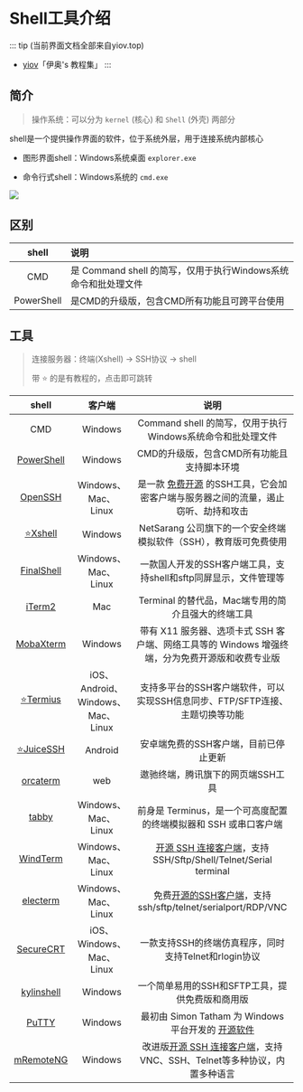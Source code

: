 # Shell工具介绍

::: tip (当前界面文档全部来自yiov.top) 
* [yiov](https://yiov.top/)「伊奥's 教程集」
:::


## 简介

> 操作系统：可以分为 `kernel` (核心) 和 `Shell` (外壳) 两部分

shell是一个提供操作界面的软件，位于系统外层，用于连接系统内部核心

* 图形界面shell：Windows系统桌面 `explorer.exe`

* 命令行式shell：Windows系统的 `cmd.exe`

![](/shell/shell-01.png)



## 区别



| shell | 说明 |
|:-:|:-|
| CMD | 是 Command shell 的简写，仅用于执行Windows系统命令和批处理文件 |
| PowerShell | 是CMD的升级版，包含CMD所有功能且可跨平台使用 |



## 工具

> 连接服务器：终端(Xshell) → SSH协议 → shell
>
> 带 ⭐ 的是有教程的，点击即可跳转

| shell | 客户端 | 说明 |
|:-:|:-:|:-:|
| CMD | Windows | Command shell 的简写，仅用于执行Windows系统命令和批处理文件 |
| [PowerShell](https://learn.microsoft.com/zh-cn/powershell/) | Windows | CMD的升级版，包含CMD所有功能且支持脚本环境 |
| [OpenSSH](https://www.openssh.com/)| Windows、 Mac、Linux | 是一款 [免费开源](https://github.com/openssh) 的SSH工具，它会加密客户端与服务器之间的流量，遏止窃听、劫持和攻击 |
| [⭐Xshell](./Xshell.md) |  Windows | NetSarang 公司旗下的一个安全终端模拟软件（SSH），教育版可免费使用 |
| [FinalShell](http://www.hostbuf.com/) | Windows、 Mac、Linux | 一款国人开发的SSH客户端工具，支持shell和sftp同屏显示，文件管理等 |
| [iTerm2](https://iterm2.com/) | Mac | Terminal 的替代品，Mac端专用的简介且强大的终端工具 |
| [MobaXterm](https://mobaxterm.mobatek.net/) | Windows | 带有 X11 服务器、选项卡式 SSH 客户端、网络工具等的 Windows 增强终端，分为免费开源版和收费专业版 |
| [⭐Termius](./Termius.md)| iOS、Android、Windows、 Mac、Linux | 支持多平台的SSH客户端软件，可以实现SSH信息同步、FTP/SFTP连接、主题切换等功能 |
| [⭐JuiceSSH](./JuiceSSH.md) | Android | 安卓端免费的SSH客户端，目前已停止更新 |
| [orcaterm](https://orcaterm.cloud.tencent.com/) | web | 遨驰终端，腾讯旗下的网页端SSH工具 |
| [tabby](https://tabby.sh/) | Windows、 Mac、Linux | 前身是 Terminus，是一个可高度配置的终端模拟器和 SSH 或串口客户端 |
| [WindTerm](https://kingtoolbox.github.io/) | Windows、 Mac、Linux | [开源 SSH 连接客户端](https://github.com/kingToolbox/WindTerm)，支持SSH/Sftp/Shell/Telnet/Serial terminal |
| [electerm](https://electerm.github.io/electerm/) | Windows、 Mac、Linux | 免费[开源的SSH客户端](https://github.com/electerm/electerm)，支持ssh/sftp/telnet/serialport/RDP/VNC |
| [SecureCRT](https://www.vandyke.com/products/securecrt/index.html) | iOS、Windows、 Mac、Linux | 一款支持SSH的终端仿真程序，同时支持Telnet和rlogin协议 |
| [kylinshell](https://kylinshell.com/) | Windows | 一个简单易用的SSH和SFTP工具，提供免费版和商用版 |
| [PuTTY](https://putty.org/) | Windows | 最初由 Simon Tatham 为 Windows 平台开发的 [开源软件](https://github.com/github/putty) |
| [mRemoteNG](https://mremoteng.org/) | Windows | 改进版[开源 SSH 连接客户端](https://github.com/mRemoteNG/mRemoteNG)，支持VNC、SSH、Telnet等多种协议，内置多种语言 |




